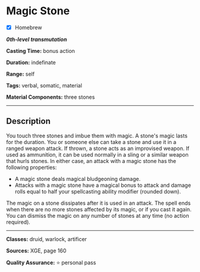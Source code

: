 # Magic Stone

- [x] Homebrew

***0th-level transmutation***

**Casting Time:** bonus action

**Duration:** indefinate

**Range:** self

**Tags:** verbal, somatic, material

**Material Components:** three stones

---

## Description
You touch three stones and imbue them with magic.
A stone's magic lasts for the duration.
You or someone else can take a stone and use it in a ranged weapon attack.
If thrown, a stone acts as an improvised weapon.
If used as ammunition, it can be used normally in a sling or a similar weapon that hurls stones.
In either case, an attack with a magic stone has the following properties:
- A magic stone deals magical bludgeoning damage.
- Attacks with a magic stone have a magical bonus to attack and damage rolls equal to half your spellcasting ability modifier (rounded down).

The magic on a stone dissipates after it is used in an attack.
The spell ends when there are no more stones affected by its magic, or if you cast it again.
You can dismiss the magic on any number of stones at any time (no action required).

---

**Classes:** druid, warlock, artificer

**Sources:** XGE, page 160

**Quality Assurance:** :star: personal pass
